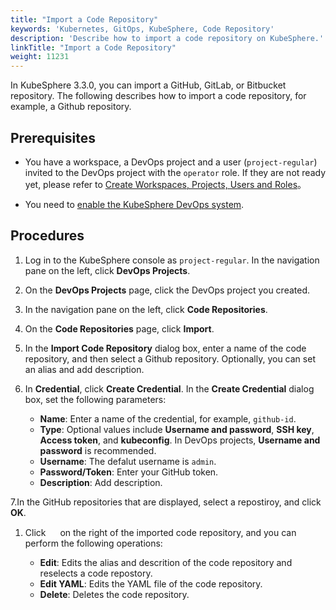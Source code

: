 ```yaml
---
title: "Import a Code Repository"
keywords: 'Kubernetes, GitOps, KubeSphere, Code Repository'
description: 'Describe how to import a code repository on KubeSphere.'
linkTitle: "Import a Code Repository"
weight: 11231
---
```


In KubeSphere 3.3.0, you can import a GitHub, GitLab, or Bitbucket repository. The following describes how to import a code repository, for example, a Github repository.

## Prerequisites

- You have a workspace, a DevOps project and a user (`project-regular`) invited to the DevOps project with the `operator` role. If they are not ready yet, please refer to [Create Workspaces, Projects, Users and Roles](../../../../quick-start/create-workspace-and-project/)。

- You need to [enable the KubeSphere DevOps system](../../../../pluggable-components/devops/).


## Procedures

1. Log in to the KubeSphere console as `project-regular`. In the navigation pane on the left, click **DevOps Projects**.

2. On the **DevOps Projects** page, click the DevOps project you created.

3. In the navigation pane on the left, click **Code Repositories**.

4. On the **Code Repositories** page, click **Import**.

5. In the **Import Code Repository** dialog box, enter a name of the code repository, and then select a Github repository. Optionally, you can set an alias and add description.

6. In **Credential**, click **Create Credential**. In the **Create Credential** dialog box, set the following parameters:
   - **Name**: Enter a name of the credential, for example, `github-id`.
   - **Type**: Optional values include **Username and password**, **SSH key**, **Access token**, and **kubeconfig**. In DevOps projects, **Username and password** is recommended.
   - **Username**: The defalut username is `admin`.
   - **Password/Token**: Enter your GitHub token.
   - **Description**: Add description.

7.In the GitHub repositories that are displayed, select a repostiroy, and click **OK**.

1. Click <img src="/images/docs/common-icons/three-dots.png" width="15" /> on the right of the imported code repository, and you can perform the following operations:

   - **Edit**: Edits the alias and descrition of the code repository and reselects a code repostory.
   - **Edit YAML**: Edits the YAML file of the code repository.
   - **Delete**: Deletes the code repository.


